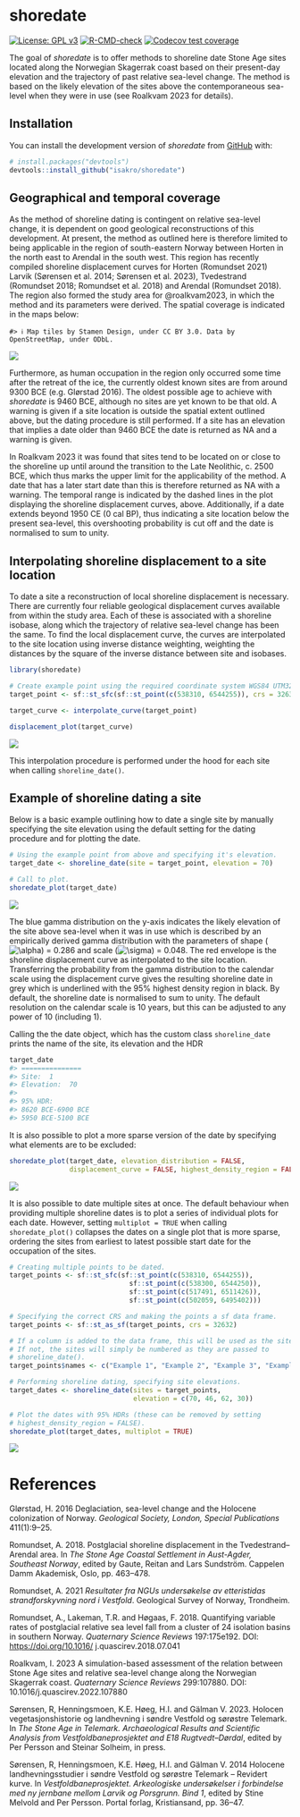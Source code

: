 
<!-- README.md is generated from README.Rmd. Please edit that file -->

# shoredate

<!-- badges: start -->

[![License: GPL
v3](https://img.shields.io/badge/License-GPLv3-blue.svg)](https://www.gnu.org/licenses/gpl-3.0)
[![R-CMD-check](https://github.com/isakro/shoredate/actions/workflows/R-CMD-check.yaml/badge.svg)](https://github.com/isakro/shoredate/actions/workflows/R-CMD-check.yaml)
[![Codecov test
coverage](https://codecov.io/gh/isakro/shoredate/branch/master/graph/badge.svg)](https://app.codecov.io/gh/isakro/shoredate?branch=master)
<!-- badges: end -->

The goal of *shoredate* is to offer methods to shoreline date Stone Age
sites located along the Norwegian Skagerrak coast based on their
present-day elevation and the trajectory of past relative sea-level
change. The method is based on the likely elevation of the sites above
the contemporaneous sea-level when they were in use (see Roalkvam 2023
for details).

## Installation

You can install the development version of *shoredate* from
[GitHub](https://github.com/isakro/shoredate) with:

``` r
# install.packages("devtools")
devtools::install_github("isakro/shoredate")
```

## Geographical and temporal coverage

As the method of shoreline dating is contingent on relative sea-level
change, it is dependent on good geological reconstructions of this
development. At present, the method as outlined here is therefore
limited to being applicable in the region of south-eastern Norway
between Horten in the north east to Arendal in the south west. This
region has recently compiled shoreline displacement curves for Horten
(Romundset 2021) Larvik (Sørensen et al. 2014; Sørensen et al. 2023),
Tvedestrand (Romundset 2018; Romundset et al. 2018) and Arendal
(Romundset 2018). The region also formed the study area for
@roalkvam2023, in which the method and its parameters were derived. The
spatial coverage is indicated in the maps below:

    #> ℹ Map tiles by Stamen Design, under CC BY 3.0. Data by OpenStreetMap, under ODbL.

<img src="man/figures/README-unnamed-chunk-2-1.png" style="display: block; margin: auto;" />

Furthermore, as human occupation in the region only occurred some time
after the retreat of the ice, the currently oldest known sites are from
around 9300 BCE (e.g. Glørstad 2016). The oldest possible age to achieve
with *shoredate* is 9460 BCE, although no sites are yet known to be that
old. A warning is given if a site location is outside the spatial extent
outlined above, but the dating procedure is still performed. If a site
has an elevation that implies a date older than 9460 BCE the date is
returned as NA and a warning is given.

In Roalkvam 2023 it was found that sites tend to be located on or close
to the shoreline up until around the transition to the Late Neolithic,
c. 2500 BCE, which thus marks the upper limit for the applicability of
the method. A date that has a later start date than this is therefore
returned as NA with a warning. The temporal range is indicated by the
dashed lines in the plot displaying the shoreline displacement curves,
above. Additionally, if a date extends beyond 1950 CE (0 cal BP), thus
indicating a site location below the present sea-level, this
overshooting probability is cut off and the date is normalised to sum to
unity.

## Interpolating shoreline displacement to a site location

To date a site a reconstruction of local shoreline displacement is
necessary. There are currently four reliable geological displacement
curves available from within the study area. Each of these is associated
with a shoreline isobase, along which the trajectory of relative
sea-level change has been the same. To find the local displacement
curve, the curves are interpolated to the site location using inverse
distance weighting, weighting the distances by the square of the inverse
distance between site and isobases.

``` r
library(shoredate)

# Create example point using the required coordinate system WGS84 UTM32N (EPSG: 32632).
target_point <- sf::st_sfc(sf::st_point(c(538310, 6544255)), crs = 32632)

target_curve <- interpolate_curve(target_point)

displacement_plot(target_curve)
```

<img src="man/figures/README-interpolate_curve-1.png" style="display: block; margin: auto;" />

This interpolation procedure is performed under the hood for each site
when calling `shoreline_date()`.

## Example of shoreline dating a site

Below is a basic example outlining how to date a single site by manually
specifying the site elevation using the default setting for the dating
procedure and for plotting the date.

``` r
# Using the example point from above and specifying it's elevation.
target_date <- shoreline_date(site = target_point, elevation = 70)

# Call to plot.
shoredate_plot(target_date)
```

<img src="man/figures/README-date-1.png" style="display: block; margin: auto;" />

The blue gamma distribution on the y-axis indicates the likely elevation
of the site above sea-level when it was in use which is described by an
empirically derived gamma distribution with the parameters of shape
(![\\alpha](https://latex.codecogs.com/png.image?%5Cdpi%7B110%7D&space;%5Cbg_white&space;%5Calpha "\alpha"))
= 0.286 and scale
(![\\sigma](https://latex.codecogs.com/png.image?%5Cdpi%7B110%7D&space;%5Cbg_white&space;%5Csigma "\sigma"))
= 0.048. The red envelope is the shoreline displacement curve as
interpolated to the site location. Transferring the probability from the
gamma distribution to the calendar scale using the displacement curve
gives the resulting shoreline date in grey which is underlined with the
95% highest density region in black. By default, the shoreline date is
normalised to sum to unity. The default resolution on the calendar scale
is 10 years, but this can be adjusted to any power of 10 (including 1).

Calling the the date object, which has the custom class `shoreline_date`
prints the name of the site, its elevation and the HDR

``` r
target_date
#> ===============
#> Site:  1
#> Elevation:  70 
#> 
#> 95% HDR:
#> 8620 BCE-6900 BCE
#> 5950 BCE-5100 BCE
```

It is also possible to plot a more sparse version of the date by
specifying what elements are to be excluded:

``` r
shoredate_plot(target_date, elevation_distribution = FALSE, 
               displacement_curve = FALSE, highest_density_region = FALSE)
```

<img src="man/figures/README-sparse-1.png" style="display: block; margin: auto;" />

It is also possible to date multiple sites at once. The default
behaviour when providing multiple shoreline dates is to plot a series of
individual plots for each date. However, setting `multiplot = TRUE` when
calling `shoredate_plot()` collapses the dates on a single plot that is
more sparse, ordering the sites from earliest to latest possible start
date for the occupation of the sites.

``` r
# Creating multiple points to be dated.
target_points <- sf::st_sfc(sf::st_point(c(538310, 6544255)),
                              sf::st_point(c(538300, 6544250)),
                              sf::st_point(c(517491, 6511426)),
                              sf::st_point(c(502059, 6495402)))

# Specifying the correct CRS and making the points a sf data frame.
target_points <- sf::st_as_sf(target_points, crs = 32632)

# If a column is added to the data frame, this will be used as the site names.
# If not, the sites will simply be numbered as they are passed to
# shoreline_date().
target_points$names <- c("Example 1", "Example 2", "Example 3", "Example 4")

# Performing shoreline dating, specifying site elevations. 
target_dates <- shoreline_date(sites = target_points, 
                               elevation = c(70, 46, 62, 30))

# Plot the dates with 95% HDRs (these can be removed by setting 
# highest_density_region = FALSE).
shoredate_plot(target_dates, multiplot = TRUE)
```

<img src="man/figures/README-multidate-1.png" style="display: block; margin: auto;" />

# References

Glørstad, H. 2016 Deglaciation, sea-level change and the Holocene
colonization of Norway. *Geological Society, London, Special
Publications* 411(1):9–25.

Romundset, A. 2018. Postglacial shoreline displacement in the
Tvedestrand–Arendal area. In *The Stone Age Coastal Settlement in
Aust-Agder, Southeast Norway*, edited by Gaute, Reitan and Lars
Sundström. Cappelen Damm Akademisk, Oslo, pp. 463–478.

Romundset, A. 2021 *Resultater fra NGUs undersøkelse av etteristidas
strandforskyvning nord i Vestfold*. Geological Survey of Norway,
Trondheim.

Romundset, A., Lakeman, T.R. and Høgaas, F. 2018. Quantifying variable
rates of postglacial relative sea level fall from a cluster of 24
isolation basins in southern Norway. *Quaternary Science Reviews*
197:175e192. DOI: <https://doi.org/10.1016/> j.quascirev.2018.07.041

Roalkvam, I. 2023 A simulation-based assessment of the relation between
Stone Age sites and relative sea-level change along the Norwegian
Skagerrak coast. *Quaternary Science Reviews* 299:107880. DOI:
10.1016/j.quascirev.2022.107880

Sørensen, R, Henningsmoen, K.E. Høeg, H.I. and Gälman V. 2023. Holocen
vegetasjonshistorie og landhevning i søndre Vestfold og sørøstre
Telemark. In *The Stone Age in Telemark. Archaeological Results and
Scientific Analysis from Vestfoldbaneprosjektet and E18
Rugtvedt–Dørdal*, edited by Per Persson and Steinar Solheim, in press.

Sørensen, R, Henningsmoen, K.E. Høeg, H.I. and Gälman V. 2014 Holocene
landhevningsstudier i søndre Vestfold og sørøstre Telemark – Revidert
kurve. In *Vestfoldbaneprosjektet. Arkeologiske undersøkelser i
forbindelse med ny jernbane mellom Larvik og Porsgrunn. Bind 1*, edited
by Stine Melvold and Per Persson. Portal forlag, Kristiansand,
pp. 36–47.
